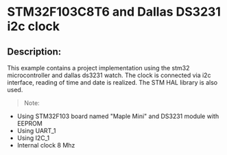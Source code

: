 STM32F103C8T6 and Dallas DS3231 i2c clock
===================
Description:
-------------

This example contains a project implementation using the stm32 microcontroller and dallas ds3231 watch. The clock is connected via i2c interface, reading of time and date is realized. The STM HAL library is also used.

> Note:
 - Using STM32F103 board named "Maple Mini" and DS3231 module with EEPROM
 - Using UART_1
 - Using I2C_1
 - Internal clock 8 Mhz
